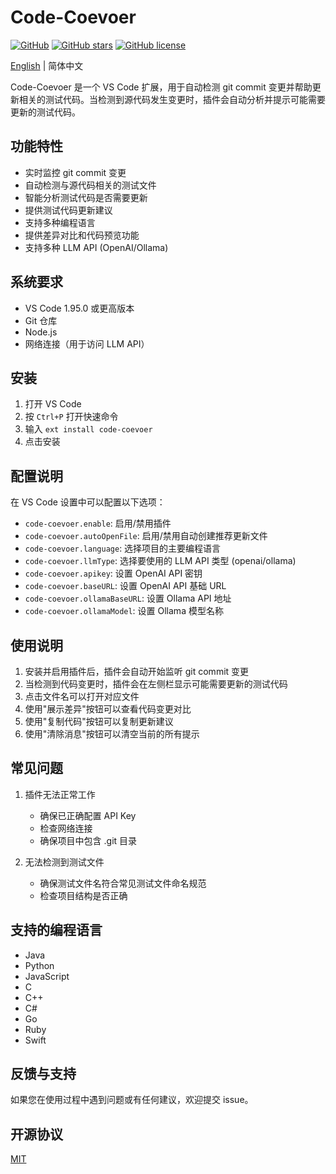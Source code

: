 # Code-Coevoer

[![GitHub](https://img.shields.io/badge/GitHub-Repository-brightgreen.svg?logo=github)](https://github.com/Delthin/code-coevoer)
[![GitHub stars](https://img.shields.io/github/stars/Delthin/code-coevoer.svg?style=social)](https://github.com/Delthin/code-coevoer)
[![GitHub license](https://img.shields.io/github/license/Delthin/code-coevoer.svg)](https://github.com/Delthin/code-coevoer/blob/main/LICENSE)

[English](./README.en.md) | 简体中文

Code-Coevoer 是一个 VS Code 扩展，用于自动检测 git commit 变更并帮助更新相关的测试代码。当检测到源代码发生变更时，插件会自动分析并提示可能需要更新的测试代码。

## 功能特性

- 实时监控 git commit 变更
- 自动检测与源代码相关的测试文件
- 智能分析测试代码是否需要更新
- 提供测试代码更新建议
- 支持多种编程语言
- 提供差异对比和代码预览功能
- 支持多种 LLM API (OpenAI/Ollama)

## 系统要求

- VS Code 1.95.0 或更高版本
- Git 仓库
- Node.js 
- 网络连接（用于访问 LLM API）

## 安装

1. 打开 VS Code
2. 按 `Ctrl+P` 打开快速命令
3. 输入 `ext install code-coevoer`
4. 点击安装

## 配置说明

在 VS Code 设置中可以配置以下选项：

* `code-coevoer.enable`: 启用/禁用插件
* `code-coevoer.autoOpenFile`: 启用/禁用自动创建推荐更新文件
* `code-coevoer.language`: 选择项目的主要编程语言
* `code-coevoer.llmType`: 选择要使用的 LLM API 类型 (openai/ollama)
* `code-coevoer.apikey`: 设置 OpenAI API 密钥
* `code-coevoer.baseURL`: 设置 OpenAI API 基础 URL
* `code-coevoer.ollamaBaseURL`: 设置 Ollama API 地址
* `code-coevoer.ollamaModel`: 设置 Ollama 模型名称

## 使用说明

1. 安装并启用插件后，插件会自动开始监听 git commit 变更
2. 当检测到代码变更时，插件会在左侧栏显示可能需要更新的测试代码
3. 点击文件名可以打开对应文件
4. 使用"展示差异"按钮可以查看代码变更对比
5. 使用"复制代码"按钮可以复制更新建议
6. 使用"清除消息"按钮可以清空当前的所有提示

## 常见问题

1. 插件无法正常工作
   - 确保已正确配置 API Key
   - 检查网络连接
   - 确保项目中包含 .git 目录

2. 无法检测到测试文件
   - 确保测试文件名符合常见测试文件命名规范
   - 检查项目结构是否正确

## 支持的编程语言

- Java
- Python
- JavaScript
- C
- C++
- C#
- Go
- Ruby
- Swift

## 反馈与支持

如果您在使用过程中遇到问题或有任何建议，欢迎提交 issue。

## 开源协议

[MIT](LICENSE)
